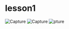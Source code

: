 # lesson1
![Capture](https://user-images.githubusercontent.com/88095232/149627372-ccdd1267-9749-4681-8ba3-9e1f3c245f96.PNG)
![Capture](https://user-images.githubusercontent.com/88095232/150095769-c7e70ffc-19b8-4b7d-bed3-1f8827bf6d35.PNG)
![pture](https://user-images.githubusercontent.com/88095232/150095780-0c0e1539-f134-4373-b610-19d0bcec1132.PNG)
